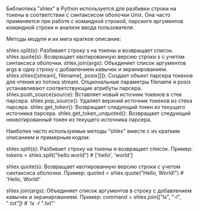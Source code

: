 <p>Библиотека "shlex" в Python используется для разбивки строки на токены в соответствии с синтаксисом оболочки Unix.
Она часто применяется при работе с командной строкой, парсинге аргументов командной строки и анализе ввода пользователя.</p>
<p>Методы модуля и их мега краткое описание:</p>
<p>shlex.split(s): Разбивает строку s на токены и возвращает список.
shlex.quote(s): Возвращает квотированную версию строки s с учетом синтаксиса оболочки.
shlex.join(args): Объединяет список аргументов args в одну строку с добавлением кавычек и экранированием.
shlex.shlex([stream[, filename[, posix]]]): Создает объект парсера токенов для чтения из потока stream.
    Опциональные параметры filename и posix устанавливают соответствующие атрибуты парсера.
shlex.push_source(source): Вставляет новый источник токенов в стек парсера.
shlex.pop_source(): Удаляет верхний источник токенов из стека парсера.
shlex.get_token(): Возвращает следующий токен из текущего источника парсера.
shlex.get_token_unquoted(): Возвращает следующий неквотированный токен из текущего источника парсера.</p>
<p>Наиболее часто используемые методы "shlex" вместе с их кратким описанием и примерным кодом:</p>
<p>shlex.split(s): Разбивает строку на токены и возвращает список.
Пример: tokens = shlex.split("hello world")  # ['hello', 'world']</p>
<p>shlex.quote(s): Возвращает квотированную версию строки с учетом синтаксиса оболочки.
Пример: quoted = shlex.quote("Hello, World!")  # 'Hello, World!'</p>
<p>shlex.join(args): Объединяет список аргументов в строку с добавлением кавычек и экранированием.
Пример: command = shlex.join(["ls", "-l", "<em>.txt"])  # 'ls -l "</em>.txt"'</p>